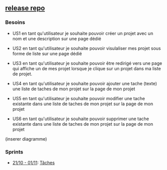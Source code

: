 ## [release repo](https://github.com/dokabdou/projet_conduite_proj_release)

### Besoins

* US1 en tant qu'utilisateur je souhaite pouvoir créer un projet avec un nom et une description sur une page dédié

* US2 en tant qu'utilisateur je souhaite pouvoir visulaliser mes projet sous forme de liste sur une page dédié

* US3 en tant qu'utilisateur je souhaite pouvoir être redirigé vers une page qui affiche un de mes projet lorsque je clique sur un projet dans ma liste de projet.

* US4 en tant qu'utilisateur je souhaite pouvoir ajouter une tache (texte) une liste de taches de mon projet sur la page de mon projet

* US5 en tant qu'utilisateur je souhaite pouvoir modifier une tache existante dans une liste de taches de mon projet sur la page de mon projet

* US6 en tant qu'utilisateur je souhaite pouvoir supprimer une tache existante dans une liste de taches de mon projet sur la page de mon projet

(inserer diagramme)

### Sprints

* [21/10 - 01/11](https://github.com/dokabdou/projet_conduite_proj/Sprint0.md): [Tâches](https://github.com/dokabdou/projet_conduite_proj/Task0.md) 